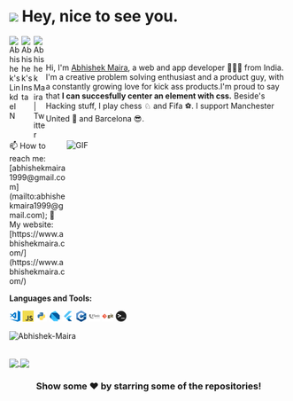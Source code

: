 <h1><img src="https://emojis.slackmojis.com/emojis/images/1531849430/4246/blob-sunglasses.gif?1531849430" width="30"/> Hey, nice to see you.</h1>

<a href="https://www.linkedin.com/in/abhishek-maira/">
  <img align="left" alt="Abhishek's LinkdeIN" width="22px" src="https://cdn.jsdelivr.net/npm/simple-icons@v3/icons/linkedin.svg" />
</a>
<a href="https://www.instagram.com/abhishek_maira10/">
  <img align="left" alt="Abhishek's Insta" width="22px" src="https://cdn.jsdelivr.net/npm/simple-icons@v3/icons/instagram.svg" />
</a>
<a href="https://twitter.com/MairaAbhishek">
  <img align="left" alt="Abhishek Maira | Twitter" width="22px" src="https://cdn.jsdelivr.net/npm/simple-icons@v3/icons/twitter.svg" />
</a>

<br />
<br />

Hi, I'm [Abhishek Maira](https://www.abhishekmaira.com/), a web and app developer 👨🏻‍💻 from India. I'm a creative problem solving enthusiast and a product guy, with a constantly growing love for kick ass products.I'm proud to say that **I can succesfully center an element with css.** Beside's Hacking stuff, I play chess ♘ and Fifa ⚽.
I support Manchester United 👿 and Barcelona 😎.

<br/>

<!-- https://media.giphy.com/media/SWoSkN6DxTszqIKEqv/giphy.gif -->
<img align="right" height="250" width="400" alt="GIF" src="https://miro.medium.com/max/1360/1*IRGHmiGsa16stedQvIaZfw.gif" />
 📫 How to reach me: [abhishekmaira1999@gmail.com](mailto:abhishekmaira1999@gmail.com);
 🔗 My website: [https://www.abhishekmaira.com/](https://www.abhishekmaira.com/)

**Languages and Tools:**

<code><img height="20" src="https://raw.githubusercontent.com/github/explore/80688e429a7d4ef2fca1e82350fe8e3517d3494d/topics/visual-studio-code/visual-studio-code.png"></code>
<code><img height="20" src="https://raw.githubusercontent.com/github/explore/80688e429a7d4ef2fca1e82350fe8e3517d3494d/topics/javascript/javascript.png"></code>
<code><img height="20" src="https://raw.githubusercontent.com/github/explore/80688e429a7d4ef2fca1e82350fe8e3517d3494d/topics/python/python.png"></code>
<code><img height="20" src="https://raw.githubusercontent.com/github/explore/80688e429a7d4ef2fca1e82350fe8e3517d3494d/topics/dart/dart.png"></code>
<code><img height="20" src="https://raw.githubusercontent.com/github/explore/80688e429a7d4ef2fca1e82350fe8e3517d3494d/topics/flutter/flutter.png"></code>
<code><img height="20" src="https://raw.githubusercontent.com/github/explore/80688e429a7d4ef2fca1e82350fe8e3517d3494d/topics/cpp/cpp.png"></code>
<code><img height="20" src="https://raw.githubusercontent.com/github/explore/80688e429a7d4ef2fca1e82350fe8e3517d3494d/topics/flask/flask.png"></code>
<code><img height="20" src="https://raw.githubusercontent.com/github/explore/80688e429a7d4ef2fca1e82350fe8e3517d3494d/topics/git/git.png"></code>
<code><img height="20" src="https://raw.githubusercontent.com/github/explore/80688e429a7d4ef2fca1e82350fe8e3517d3494d/topics/terminal/terminal.png"></code>

<p align="left"> <img src="https://github-readme-stats.vercel.app/api?username=AbhishekMaira10&show_icons=true&theme=tokyonight" alt="Abhishek-Maira" /> </p>
<br/>
<a href="https://github.com/AbhishekMaira10/COVID-19-Tracker">
  <img align="center" src="https://github-readme-stats.vercel.app/api/pin/?username=AbhishekMaira10&repo=COVID-19-Tracker&theme=dracula" />
</a>
<a href="https://github.com/AbhishekMaira10/deldrone">
 <img align="center" src="https://github-readme-stats.vercel.app/api/pin/?username=AbhishekMaira10&repo=deldrone&theme=dracula" />
</a>
<div align="center">

### Show some ❤️ by starring some of the repositories!

</div>
